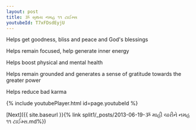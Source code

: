 ```yaml
---
layout: post
title: ૐ સૃથય નમહ ૧૧ ટાઈમ્સ
youtubeId: T7xFDsdEyjU
---
```

 
 
Helps get goodness, bliss and peace and God's blessings
 
Helps remain focused, help generate inner energy 
 
Helps boost physical and mental health 
 
Helps remain grounded and generates a sense of gratitude towards the greater power 
 
Helps reduce bad karma
 
 
 
 


{% include youtubePlayer.html id=page.youtubeId %}
 
[Next]({{ site.baseurl }}{% link  split1/_posts/2013-06-19-ૐ માહી ચારીને નમહ ૧૧ ટાઈમ્સ.md%})
 
